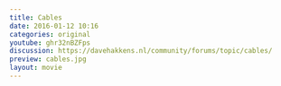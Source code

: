 ```yaml
---
title: Cables
date: 2016-01-12 10:16
categories: original
youtube: ghr32nBZFps
discussion: https://davehakkens.nl/community/forums/topic/cables/
preview: cables.jpg
layout: movie
---
```

